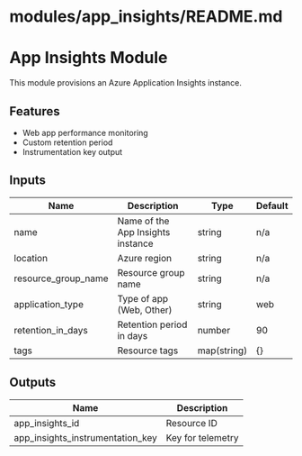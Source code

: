 # modules/app_insights/README.md

# App Insights Module

This module provisions an Azure Application Insights instance.

## Features
- Web app performance monitoring
- Custom retention period
- Instrumentation key output

## Inputs
| Name               | Description                          | Type        | Default |
|--------------------|--------------------------------------|-------------|---------|
| name               | Name of the App Insights instance    | string      | n/a     |
| location           | Azure region                         | string      | n/a     |
| resource_group_name| Resource group name                  | string      | n/a     |
| application_type   | Type of app (Web, Other)             | string      | web     |
| retention_in_days  | Retention period in days             | number      | 90      |
| tags               | Resource tags                        | map(string) | {}      |

## Outputs
| Name                           | Description                  |
|--------------------------------|------------------------------|
| app_insights_id               | Resource ID                  |
| app_insights_instrumentation_key | Key for telemetry           |
